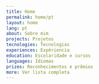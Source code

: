 ```yaml
---
title: Home
permalink: home/pt
layout: home
lang: pt
about: Sobre mim
projects: Projetos
tecnologies: Tecnologias
experiences: Expêriencia
education: Escolaridade e cursos
languages: Idiomas
prizes: Reconhecimentos e prêmios
more: Ver lista completa
---
```

